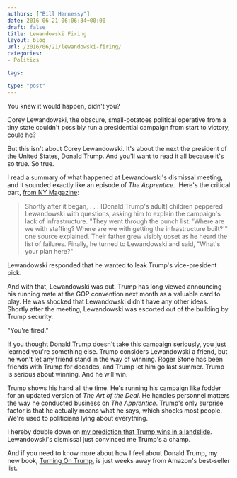 ```yaml
---
authors: ["Bill Hennessy"]
date: 2016-06-21 06:06:34+00:00
draft: false
title: Lewandowski Firing
layout: blog
url: /2016/06/21/lewandowski-firing/
categories:
- Politics

tags:

type: "post"
---
```


You knew it would happen, didn't you?

Corey Lewandowski, the obscure, small-potatoes political operative from a tiny state couldn't possibly run a presidential campaign from start to victory, could he?

But this isn't about Corey Lewandowski. It's about the next the president of the United States, Donald Trump. And you'll want to read it all because it's so true. So true.

I read a summary of what happened at Lewandowski's dismissal meeting, and it sounded exactly like an episode of _The Apprentice_.  Here's the critical part, [from NY Magazine](https://nymag.com/daily/intelligencer/2016/06/trump-kids-ousted-corey-lewandowski.html):



> Shortly after it began, . . . [Donald Trump's adult] children peppered Lewandowski with questions, asking him to explain the campaign's lack of infrastructure. "They went through the punch list. 'Where are we with staffing? Where are we with getting the infrastructure built?'" one source explained. Their father grew visibly upset as he heard the list of failures. Finally, he turned to Lewandowski and said, "What's your plan here?"

Lewandowski responded that he wanted to leak Trump's vice-president pick.

And with that, Lewandowski was out. Trump has long viewed announcing his running mate at the GOP convention next month as a valuable card to play. He was shocked that Lewandowski didn't have any other ideas. Shortly after the meeting, Lewandowski was escorted out of the building by Trump security.



"You're fired."

If you thought Donald Trump doesn't take this campaign seriously, you just learned you're something else. Trump considers Lewandowski a friend, but he won't let any friend stand in the way of winning. Roger Stone has been friends with Trump for decades, and Trump let him go last summer. Trump is serious about winning. And he will win.

Trump shows his hand all the time. He's running his campaign like fodder for an updated version of _The Art of the Deal_. He handles personnel matters the way he conducted business on _The Apprentice_. Trump's only surprise factor is that he actually means what he says, which shocks most people. We're used to politicians lying about everything.

I hereby double down on [my prediction that Trump wins in a landslide](https://hennessysview.com/2016/05/13/how-to-predict-trumps-landslide-win/). Lewandowski's dismissal just convinced me Trump's a champ.

And if you need to know more about how I feel about Donald Trump, my new book, [Turning On Trump](https://hennessysview.com/2016/06/01/what-the-world-needs-now-a-trump-book/), is just weeks away from Amazon's best-seller list.
